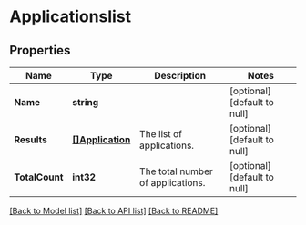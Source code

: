 # Applicationslist

## Properties
Name | Type | Description | Notes
------------ | ------------- | ------------- | -------------
**Name** | **string** |  | [optional] [default to null]
**Results** | [**[]Application**](application.md) | The list of applications. | [optional] [default to null]
**TotalCount** | **int32** | The total number of applications. | [optional] [default to null]

[[Back to Model list]](../README.md#documentation-for-models) [[Back to API list]](../README.md#documentation-for-api-endpoints) [[Back to README]](../README.md)


